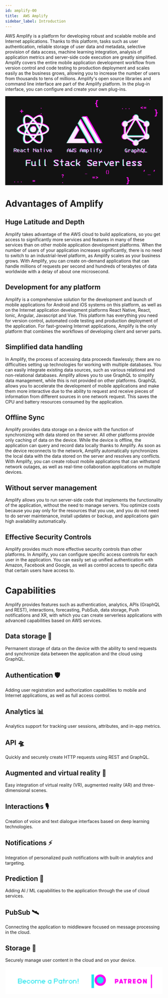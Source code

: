 ```yaml
---
id: amplify-00
title:  AWS Amplify
sidebar_label: Introduction 
---
```

AWS Amplify is a platform for developing robust and scalable mobile and Internet applications. Thanks to this platform, tasks such as user authentication, reliable storage of user data and metadata, selective provision of data access, machine learning integration, analysis of application metrics and server-side code execution are greatly simplified. Amplify covers the entire mobile application development workflow from version control and code testing to production deployment and scales easily as the business grows, allowing you to increase the number of users from thousands to tens of millions. Amplify's open source libraries and command line interface are part of the Amplify platform. In the plug-in interface, you can configure and create your own plug-ins.

![Full Stack Serverless](/img/fullstackserverless.png)

# Advantages of Amplify

## Huge Latitude and Depth
Amplify takes advantage of the AWS cloud to build applications, so you get access to significantly more services and features in many of these services than on other mobile application development platforms. When the number of users of your application increases significantly, there is no need to switch to an industrial-level platform, as Amplify scales as your business grows. With Amplify, you can create on-demand applications that can handle millions of requests per second and hundreds of terabytes of data worldwide with a delay of about one microsecond.

## Development for any platform
Amplify is a comprehensive solution for the development and launch of mobile applications for Android and iOS systems on this platform, as well as on the Internet application development platforms React Native, React, Ionic, Angular, Javascript and Vue. This platform has everything you need for version control, automated code testing and production deployment of the application. For fast-growing Internet applications, Amplify is the only platform that combines the workflows of developing client and server parts.

## Simplified data handling
In Amplify, the process of accessing data proceeds flawlessly; there are no difficulties setting up technologies for working with multiple databases. You can easily integrate existing data sources, such as various relational and non-relational databases. Amplify allows you to use GraphQL to simplify data management, while this is not provided on other platforms. GraphQL allows you to accelerate the development of mobile applications and make them more interactive due to the ability to request and receive pieces of information from different sources in one network request. This saves the CPU and battery resources consumed by the application.

## Offline Sync
Amplify provides data storage on a device with the function of synchronizing with data stored on the server. All other platforms provide only caching of data on the device. While the device is offline, the application can query and record data locally thanks to Amplify. As soon as the device reconnects to the network, Amplify automatically synchronizes the local data with the data stored on the server and resolves any conflicts. With Amplify, you can create robust mobile applications that can withstand network outages, as well as real-time collaboration applications on multiple devices.

## Without server management
Amplify allows you to run server-side code that implements the functionality of the application, without the need to manage servers. You optimize costs because you pay only for the resources that you use, and you do not need to do server maintenance, install updates or backup, and applications gain high availability automatically.

## Effective Security Controls
Amplify provides much more effective security controls than other platforms. In Amplify, you can configure specific access controls for each user in the application. You can easily set up unified authentication with Amazon, Facebook and Google, as well as control access to specific data that certain users have access to.

# Capabilities
Amplify provides features such as authentication, analytics, APIs (GraphQL and REST), interactions, forecasting, PubSub, data storage, Push notifications and XR, with which you can create serverless applications with advanced capabilities based on AWS services.

## Data storage 🕋
Permanent storage of data on the device with the ability to send requests and synchronize data between the application and the cloud using GraphQL.

## Authentication 🛡
Adding user registration and authorization capabilities to mobile and Internet applications, as well as full access control.

## Analytics 📊
Analytics support for tracking user sessions, attributes, and in-app metrics.

## API 🛸
Quickly and securely create HTTP requests using REST and GraphQL.

## Augmented and virtual reality 🥽
Easy integration of virtual reality (VR), augmented reality (AR) and three-dimensional scenes.

## Interactions 🎙
Creation of voice and text dialogue interfaces based on deep learning technologies.

## Notifications ⚡️ 
Integration of personalized push notifications with built-in analytics and targeting.

## Prediction 🤖
Adding AI / ML capabilities to the application through the use of cloud services.

## PubSub 🛰
Connecting the application to middleware focused on message processing in the cloud.

## Storage 🕋
Securely manage user content in the cloud and on your device.


[![Become a Patron!](/img/logo/patreon.png)](https://www.patreon.com/bePatron?u=34467235)
